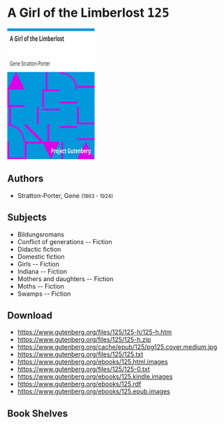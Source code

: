 # A Girl of the Limberlost <kbd>125</kbd>

![](./cover.medium.jpg "")

## Authors


 - Stratton-Porter, Gene <small>(1863 - 1924)</small>

## Subjects


 - Bildungsromans
 - Conflict of generations -- Fiction
 - Didactic fiction
 - Domestic fiction
 - Girls -- Fiction
 - Indiana -- Fiction
 - Mothers and daughters -- Fiction
 - Moths -- Fiction
 - Swamps -- Fiction

## Download


 - https://www.gutenberg.org/files/125/125-h/125-h.htm
 - https://www.gutenberg.org/files/125/125-h.zip
 - https://www.gutenberg.org/cache/epub/125/pg125.cover.medium.jpg
 - https://www.gutenberg.org/files/125/125.txt
 - https://www.gutenberg.org/ebooks/125.html.images
 - https://www.gutenberg.org/files/125/125-0.txt
 - https://www.gutenberg.org/ebooks/125.kindle.images
 - https://www.gutenberg.org/ebooks/125.rdf
 - https://www.gutenberg.org/ebooks/125.epub.images

## Book Shelves


